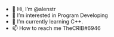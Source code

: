 - 👋 Hi, I’m @alenstr
- 👀 I’m interested in Program Developing
- 🌱 I’m currently learning C++.
- 📫 How to reach me TheCRIB#6946

<!---
alenstr/alenstr is a ✨ special ✨ repository because its `README.md` (this file) appears on your GitHub profile.
You can click the Preview link to take a look at your changes.
--->
